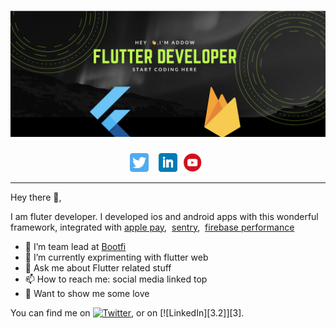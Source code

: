 # [![Abdullahi Addow header](https://github.com/Add00w/Add00w/blob/main/assets/readme.png)](linkedin.com/in/abdullahi-addow-8ab170204 )
<div align='center'>
<span>
<a href="https://twitter.com/Add00w"><img height="30" src="https://github.com/Add00w/Add00w/blob/main/assets/twitter.png?raw=true"></a>
</span>&nbsp;&nbsp;

<span>
<a href="https://www.linkedin.com/in/abdullahi-addow-8ab170204/"><img height="30" src="https://github.com/Add00w/Add00w/blob/main/assets/linkedin.png?raw=true"></a>
</span>
<span>
<a href="https://www.youtube.com/channel/UCYMkEyNlm6qWNsZNT-N5NGA"><img height="30" src="https://github.com/Add00w/Add00w/blob/main/assets/youtube.png?raw=true"></a>
</span>
</div>

  ---
Hey there 👋,

I am fluter developer. I developed ios and android apps with this wonderful framework, integrated with <a href='https://www.apple.com/apple-pay/'>apple pay</a>,&nbsp;&nbsp;<a href='https://sentry.io/welcome/'>sentry</a>,&nbsp;&nbsp;<a href='https://console.firebase.google.com/project/fir-demo-project/performance/app/ios:com.google.flood2/trends'>firebase performance</a>
- 🔭 I’m team lead at <a href='https://bootfi.com/'>Bootfi</a>
- 🌱 I’m currently exprimenting with flutter web
- 💬 Ask me about Flutter related stuff
- 📫 How to reach me: social media linked top
- 🌹 Want to show me some love
<!-- Actual text -->

You can find me on [![Twitter][1.2]][1], or on [![LinkedIn][3.2]][3].

<!-- Icons -->

[1.2]: <img height="30" src="https://github.com/Add00w/Add00w/blob/main/assets/twitter.png?raw=true"> (twitter icon without padding)
[2.2]: https://github.com/Add00w/Add00w/blob/main/assets/linkedin.png?raw=true (LinkedIn icon without padding)

<!-- Links to your social media accounts -->

[1]: https://twitter.com/Add00w
[2]: https://www.linkedin.com/in/abdullahi-addow-8ab170204/


